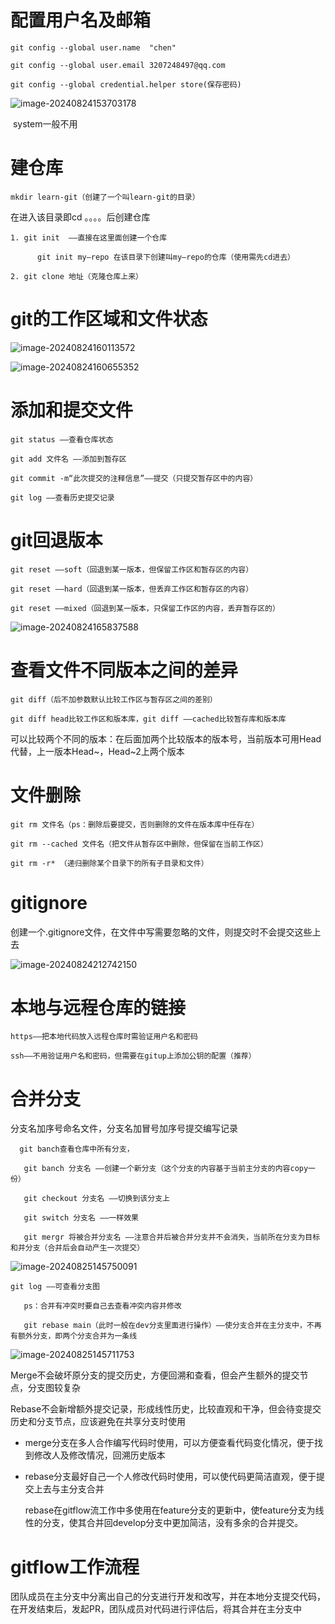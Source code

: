 # 配置用户名及邮箱

```
git config --global user.name  "chen"

git config --global user.email 3207248497@qq.com

git config --global credential.helper store(保存密码)
```

![image-20240824153703178](C:\Users\要吃小龙虾\AppData\Roaming\Typora\typora-user-images\image-20240824153703178.png)

​        system一般不用

# 建仓库

`mkdir learn-git（创建了一个叫learn-git的目录）`

在进入该目录即cd 。。。。后创建仓库

```
1. git init  ——直接在这里面创建一个仓库

​      git init my—repo 在该目录下创建叫my—repo的仓库（使用需先cd进去）

2. git clone 地址（克隆仓库上来）
```

# git的工作区域和文件状态

![image-20240824160113572](C:\Users\要吃小龙虾\AppData\Roaming\Typora\typora-user-images\image-20240824160113572.png)

![image-20240824160655352](C:\Users\要吃小龙虾\AppData\Roaming\Typora\typora-user-images\image-20240824160655352.png)



# 添加和提交文件

```
git status ——查看仓库状态

git add 文件名 ——添加到暂存区

git commit -m“此次提交的注释信息”——提交（只提交暂存区中的内容）

git log ——查看历史提交记录
```

# git回退版本

```
git reset ——soft（回退到某一版本，但保留工作区和暂存区的内容）

git reset ——hard（回退到某一版本，但丢弃工作区和暂存区的内容）

git reset ——mixed（回退到某一版本，只保留工作区的内容，丢弃暂存区的）
```

![image-20240824165837588](C:\Users\要吃小龙虾\AppData\Roaming\Typora\typora-user-images\image-20240824165837588.png)

# 查看文件不同版本之间的差异

```
git diff（后不加参数默认比较工作区与暂存区之间的差别）

git diff head比较工作区和版本库，git diff ——cached比较暂存库和版本库
```

可以比较两个不同的版本：在后面加两个比较版本的版本号，当前版本可用Head代替，上一版本Head~，Head~2上两个版本

# 文件删除

```
git rm 文件名（ps：删除后要提交，否则删除的文件在版本库中任存在）

git rm --cached 文件名（把文件从暂存区中删除，但保留在当前工作区）

git rm -r* （递归删除某个目录下的所有子目录和文件）
```

# gitignore

创建一个.gitignore文件，在文件中写需要忽略的文件，则提交时不会提交这些上去

![image-20240824212742150](C:\Users\要吃小龙虾\AppData\Roaming\Typora\typora-user-images\image-20240824212742150.png)

# 本地与远程仓库的链接

```
https——把本地代码放入远程仓库时需验证用户名和密码

ssh——不用验证用户名和密码，但需要在gitup上添加公钥的配置（推荐）
```

# 合并分支

   分支名加序号命名文件，分支名加冒号加序号提交编写记录

```
  git banch查看仓库中所有分支，

   git banch 分支名 ——创建一个新分支（这个分支的内容基于当前主分支的内容copy一份）

   git checkout 分支名 ——切换到该分支上

   git switch 分支名 ——一样效果

   git mergr 将被合并分支名 ——注意合并后被合并分支并不会消失，当前所在分支为目标和并分支（合并后会自动产生一次提交）
```

   ![image-20240825145750091](C:\Users\要吃小龙虾\AppData\Roaming\Typora\typora-user-images\image-20240825145750091.png)

```
git log ——可查看分支图

   ps：合并有冲突时要自己去查看冲突内容并修改

   git rebase main（此时一般在dev分支里面进行操作）——使分支合并在主分支中，不再有额外分支，即两个分支合并为一条线
```



   ![image-20240825145711753](C:\Users\要吃小龙虾\AppData\Roaming\Typora\typora-user-images\image-20240825145711753.png)

   Merge不会破坏原分支的提交历史，方便回溯和查看，但会产生额外的提交节点，分支图较复杂

   Rebase不会新增额外提交记录，形成线性历史，比较直观和干净，但会待变提交历史和分支节点，应该避免在共享分支时使用

* merge分支在多人合作编写代码时使用，可以方便查看代码变化情况，便于找到修改人及修改情况，回溯历史版本

* rebase分支最好自己一个人修改代码时使用，可以使代码更简洁直观，便于提交上去与主分支合并

   rebase在gitflow流工作中多使用在feature分支的更新中，使feature分支为线性的分支，使其合并回develop分支中更加简洁，没有多余的合并提交。

# gitflow工作流程

团队成员在主分支中分离出自己的分支进行开发和改写，并在本地分支提交代码，在开发结束后，发起PR，团队成员对代码进行评估后，将其合并在主分支中